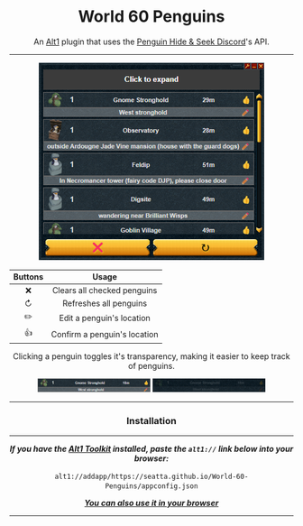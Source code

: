 <div align=center>

# World 60 Penguins

An [Alt1][alt1_url] plugin that uses the [Penguin Hide & Seek Discord][peng_url]'s API.

---

![preview image](docs/images/readme/preview.png)

| Buttons |            Usage             |
| :-----: | :--------------------------: |
|   ❌    | Clears all checked penguins  |
|    ↻    |    Refreshes all penguins    |
|   ✏️    |  Edit a penguin's location   |
|   👍    | Confirm a penguin's location |

Clicking a penguin toggles it's transparency, making it easier to keep track of penguins.

<img src="docs/images/readme/unchecked.png" alt="unchecked" width="200"/>
<img src="docs/images/readme/checked.png" alt="checked" width="200"/>

---

### Installation

---

**_If you have the [Alt1 Toolkit][alt1_url] installed, paste the `alt1://` link below into your browser:_**

`alt1://addapp/https://seatta.github.io/World-60-Penguins/appconfig.json`

**_[You can also use it in your browser][site_url]_**

---

<!-- ### Potentially Planned Additions

---

<div align=left>

- All have been added

</div> -->

</div>

[alt1_url]: https://runeapps.org/alt1
[site_url]: https://seatta.github.io/World-60-Penguins/
[wiki_url]: https://runescape.wiki/w/Penguin_Hide_and_Seek#Current_World_60_Locations
[peng_url]: https://discord.gg/World60Pengs
